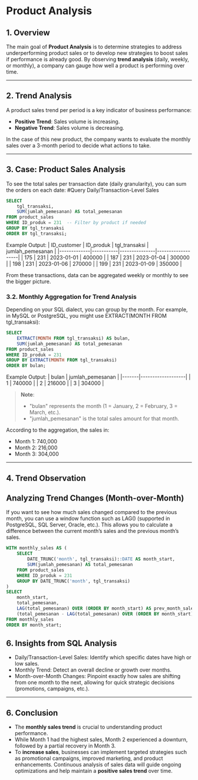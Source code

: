 # Product Analysis

## 1. Overview

The main goal of **Product Analysis** is to determine strategies to address underperforming product sales or to develop new strategies to boost sales if performance is already good. By observing **trend analysis** (daily, weekly, or monthly), a company can gauge how well a product is performing over time.

---

## 2. Trend Analysis

A product sales trend per period is a key indicator of business performance:
- **Positive Trend**: Sales volume is increasing.
- **Negative Trend**: Sales volume is decreasing.

In the case of this new product, the company wants to evaluate the monthly sales over a 3-month period to decide what actions to take.

---

## 3. Case: Product Sales Analysis
To see the total sales per transaction date (daily granularity), you can sum the orders on each date:
#Query Daily/Transaction-Level Sales
```sql
SELECT 
    tgl_transaksi,
    SUM(jumlah_pemesanan) AS total_pemesanan
FROM product_sales
WHERE ID_produk = 231  -- Filter by product if needed
GROUP BY tgl_transaksi
ORDER BY tgl_transaksi;
```
Example Output:
| ID_customer | ID_produk | tgl_transaksi | jumlah_pemesanan |
|-------------|-----------|---------------|-------------------|
| 175         | 231       | 2023-01-01    | 400000            |
| 187         | 231       | 2023-01-04    | 300000            |
| 198         | 231       | 2023-01-06    | 270000            |
| 199         | 231       | 2023-01-09    | 350000            |

From these transactions, data can be aggregated weekly or monthly to see the bigger picture.

### 3.2. Monthly Aggregation for Trend Analysis
Depending on your SQL dialect, you can group by the month. For example, in MySQL or PostgreSQL, you might use EXTRACT(MONTH FROM tgl_transaksi):
```sql
SELECT 
    EXTRACT(MONTH FROM tgl_transaksi) AS bulan,
    SUM(jumlah_pemesanan) AS total_pemesanan
FROM product_sales
WHERE ID_produk = 231
GROUP BY EXTRACT(MONTH FROM tgl_transaksi)
ORDER BY bulan;
```
Example Output:
| bulan | jumlah_pemesanan |
|-------|-------------------|
| 1     | 740000           |
| 2     | 216000           |
| 3     | 304000           |

> **Note**:  
> - "bulan" represents the month (1 = January, 2 = February, 3 = March, etc.).  
> - "jumlah_pemesanan" is the total sales amount for that month.

According to the aggregation, the sales in:
- Month 1: 740,000
- Month 2: 216,000
- Month 3: 304,000


---

## 4. Trend Observation
 ## Analyzing Trend Changes (Month-over-Month)
If you want to see how much sales changed compared to the previous month, you can use a window function such as LAG() (supported in PostgreSQL, SQL Server, Oracle, etc.). This allows you to calculate a difference between the current month’s sales and the previous month’s sales.
```sql
WITH monthly_sales AS (
    SELECT
        DATE_TRUNC('month', tgl_transaksi)::DATE AS month_start,
        SUM(jumlah_pemesanan) AS total_pemesanan
    FROM product_sales
    WHERE ID_produk = 231
    GROUP BY DATE_TRUNC('month', tgl_transaksi)
)
SELECT
    month_start,
    total_pemesanan,
    LAG(total_pemesanan) OVER (ORDER BY month_start) AS prev_month_sales,
    (total_pemesanan - LAG(total_pemesanan) OVER (ORDER BY month_start)) AS diff_vs_prev
FROM monthly_sales
ORDER BY month_start;


```

## 6. Insights from SQL Analysis
- Daily/Transaction-Level Sales: Identify which specific dates have high or low sales.
- Monthly Trend: Detect an overall decline or growth over months.
- Month-over-Month Changes: Pinpoint exactly how sales are shifting from one month to the next, allowing for quick strategic decisions (promotions, campaigns, etc.).

---

## 6. Conclusion

- The **monthly sales trend** is crucial to understanding product performance.
- While Month 1 had the highest sales, Month 2 experienced a downturn, followed by a partial recovery in Month 3.
- To **increase sales**, businesses can implement targeted strategies such as promotional campaigns, improved marketing, and product enhancements. Continuous analysis of sales data will guide ongoing optimizations and help maintain a **positive sales trend** over time.
